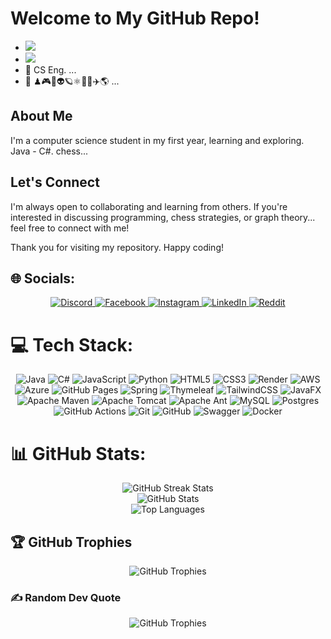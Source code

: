# Welcome to My GitHub Repo!


- [![](https://visitcount.itsvg.in/api?id=Bajahaw&icon=2&color=13)](https://visitcount.itsvg.in)
- ![](https://img.shields.io/badge/👋%20Hi%2C%20I'm%20Radhi%20%40Bajahaw-000000.svg?style=flat&logo=github&logoColor=white)
- 🌱 CS Eng. ...
- 👀 ♟🎮🔭👽🪐⚛️🔐🌀✈️🌎 ...

## About Me
I'm a computer science student in my first year, learning and exploring. Java - C#. chess...

## Let's Connect
I'm always open to collaborating and learning from others. If you're interested in discussing programming, chess strategies, or graph theory... feel free to connect with me!

Thank you for visiting my repository. Happy coding!

## 🌐 Socials:
<div align="center">
    <a href="https://discord.gg/rathi7137">
        <img src="https://img.shields.io/badge/Discord-%237289DA.svg?logo=discord&logoColor=white" alt="Discord">
    </a>
    <a href="https://facebook.com/RadhiBajahaw">
        <img src="https://img.shields.io/badge/Facebook-%231877F2.svg?logo=Facebook&logoColor=white" alt="Facebook">
    </a>
    <a href="https://instagram.com/rad7_i">
        <img src="https://img.shields.io/badge/Instagram-%23E4405F.svg?logo=Instagram&logoColor=white" alt="Instagram">
    </a>
    <a href="https://linkedin.com/in/radhi-bajahaw">
        <img src="https://img.shields.io/badge/LinkedIn-%230077B5.svg?logo=linkedin&logoColor=white" alt="LinkedIn">
    </a>
    <a href="https://reddit.com/user/rathi7137">
        <img src="https://img.shields.io/badge/Reddit-%23FF4500.svg?logo=Reddit&logoColor=white" alt="Reddit">
    </a>
</div>

# 💻 Tech Stack:
<div align="center">
    <img src="https://img.shields.io/badge/java-%23ED8B00.svg?style=flat&logo=openjdk&logoColor=white" alt="Java">
    <img src="https://img.shields.io/badge/c%23-%23239120.svg?style=flat&logo=csharp&logoColor=white" alt="C#">
    <img src="https://img.shields.io/badge/javascript-%23323330.svg?style=flat&logo=javascript&logoColor=%23F7DF1E" alt="JavaScript">
    <img src="https://img.shields.io/badge/python-3670A0?style=flat&logo=python&logoColor=ffdd54" alt="Python">
    <img src="https://img.shields.io/badge/html5-%23E34F26.svg?style=flat&logo=html5&logoColor=white" alt="HTML5">
    <img src="https://img.shields.io/badge/css3-%231572B6.svg?style=flat&logo=css3&logoColor=white" alt="CSS3">
    <img src="https://img.shields.io/badge/Render-%46E3B7.svg?style=flat&logo=render&logoColor=white" alt="Render">
    <img src="https://img.shields.io/badge/AWS-%23FF9900.svg?style=flat&logo=amazon-aws&logoColor=white" alt="AWS">
    <img src="https://img.shields.io/badge/azure-%230072C6.svg?style=flat&logo=microsoftazure&logoColor=white" alt="Azure">
    <img src="https://img.shields.io/badge/github%20pages-121013?style=flat&logo=github&logoColor=white" alt="GitHub Pages">
    <img src="https://img.shields.io/badge/spring-%236DB33F.svg?style=flat&logo=spring&logoColor=white" alt="Spring">
    <img src="https://img.shields.io/badge/Thymeleaf-%23005C0F.svg?style=flat&logo=Thymeleaf&logoColor=white" alt="Thymeleaf">
    <img src="https://img.shields.io/badge/tailwindcss-%2338B2AC.svg?style=flat&logo=tailwind-css&logoColor=white" alt="TailwindCSS">
    <img src="https://img.shields.io/badge/javafx-%23FF0000.svg?style=flat&logo=javafx&logoColor=white" alt="JavaFX">
    <img src="https://img.shields.io/badge/Apache%20Maven-C71A36?style=flat&logo=Apache%20Maven&logoColor=white" alt="Apache Maven">
    <img src="https://img.shields.io/badge/apache%20tomcat-%23F8DC75.svg?style=flat&logo=apache-tomcat&logoColor=black" alt="Apache Tomcat">
    <img src="https://img.shields.io/badge/Apache%20Ant-A81C7D?style=flat&logo=Apache%20Ant&logoColor=white" alt="Apache Ant">
    <img src="https://img.shields.io/badge/mysql-4479A1.svg?style=flat&logo=mysql&logoColor=white" alt="MySQL">
    <img src="https://img.shields.io/badge/postgres-%23316192.svg?style=flat&logo=postgresql&logoColor=white" alt="Postgres">
    <img src="https://img.shields.io/badge/github%20actions-%232671E5.svg?style=flat&logo=githubactions&logoColor=white" alt="GitHub Actions">
    <img src="https://img.shields.io/badge/git-%23F05033.svg?style=flat&logo=git&logoColor=white" alt="Git">
    <img src="https://img.shields.io/badge/github-%23121011.svg?style=flat&logo=github&logoColor=white" alt="GitHub">
    <img src="https://img.shields.io/badge/-Swagger-%23Clojure?style=flat&logo=swagger&logoColor=white" alt="Swagger">
    <img src="https://img.shields.io/badge/docker-%230db7ed.svg?style=flat&logo=docker&logoColor=white" alt="Docker">
</div>

# 📊 GitHub Stats:
<div align="center">
    <img src="https://github-readme-streak-stats.herokuapp.com/?user=Bajahaw&theme=dark&hide_border=false" alt="GitHub Streak Stats"/><br/>
    <img src="https://github-readme-stats.vercel.app/api?username=Bajahaw&theme=dark&hide_border=false&include_all_commits=true&count_private=false" alt="GitHub Stats"/><br/>
    <img src="https://github-readme-stats.vercel.app/api/top-langs/?username=Bajahaw&theme=dark&hide_border=false&include_all_commits=true&count_private=true&layout=compact" alt="Top Languages"/>
</div>


## 🏆 GitHub Trophies
<div align="center">
    <img src="https://github-profile-trophy.vercel.app/?username=Bajahaw&theme=dark&no-frame=false&no-bg=true&margin-w=4" alt="GitHub Trophies"/><br/>
</div>

### ✍️ Random Dev Quote
<div align="center">
    <img src="https://quotes-github-readme.vercel.app/api?type=vertical&theme=dark" alt="GitHub Trophies"/><br/>
</div>


<!---
Bajahaw/Bajahaw is a ✨ special ✨ repository because its `README.md` (this file) appears on your GitHub profile.
You can click the Preview link to take a look at your changes.
--->
